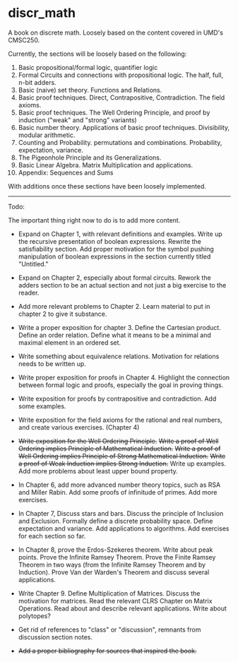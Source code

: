 # discr_math
A book on discrete math. Loosely based on the content covered in UMD's CMSC250.

Currently, the sections will be loosely based on the following:

1. Basic propositional/formal logic, quantifier logic
2. Formal Circuits and connections with propositional logic. The half, full, n-bit adders.
3. Basic (naive) set theory. Functions and Relations.
4. Basic proof techniques. Direct, Contrapositive, Contradiction. The field axioms.
5. Basic proof techniques. The Well Ordering Principle, and proof by induction ("weak" and "strong" variants)
6. Basic number theory. Applications of basic proof techniques. Divisibility, modular arithmetic.
7. Counting and Probability. permutations and combinations. Probability, expectation, variance.
8. The Pigeonhole Principle and its Generalizations.
9. Basic Linear Algebra. Matrix Multiplication and applications.
10. Appendix: Sequences and Sums

With additions once these sections have been loosely implemented.

------

Todo:

The important thing right now to do is to add more content.

- Expand on Chapter 1, with relevant definitions and examples. Write up the recursive presentation of boolean expressions. Rewrite the satisfiability section. Add proper motivation for the symbol pushing manipulation of boolean expressions in the section currently titled "Untitled."
- Expand on Chapter 2, especially about formal circuits. Rework the adders section to be an actual section and not just a big exercise to the reader.
- Add more relevant problems to Chapter 2. Learn material to put in chapter 2 to give it substance.
- Write a proper exposition for chapter 3. Define the Cartesian product. Define an order relation. Define what it means to be a minimal and maximal element in an ordered set.
- Write something about equivalence relations. Motivation for relations needs to be written up.
- Write proper exposition for proofs in Chapter 4. Highlight the connection between formal logic and proofs, especially the goal in proving things.
- Write exposition for proofs by contrapositive and contradiction. Add some examples.
- Write exposition for the field axioms for the rational and real numbers, and create various exercises. (Chapter 4)
- ~~Write exposition for the Well Ordering Principle.~~ ~~Write a proof of Well Ordering implies Principle of Mathematical Induction.~~ ~~Write a proof of Well Ordering implies Principle of Strong Mathematical Induction.~~ ~~Write a proof of Weak Induction implies Strong Induction.~~ Write up examples. Add more problems about least upper bound property.
- In Chapter 6, add more advanced number theory topics, such as RSA and Miller Rabin. Add some proofs of infinitude of primes. Add more exercises.
- In Chapter 7, Discuss stars and bars. Discuss the principle of Inclusion and Exclusion. Formally define a discrete probability space. Define expectation and variance. Add applications to algorithms. Add exercises for each section so far. 
- In Chapter 8, prove the Erdos-Szekeres theorem. Write about peak points. Prove the Infinite Ramsey Theorem. Prove the Finite Ramsey Theorem in two ways (from the Infinite Ramsey Theorem and by Induction). Prove Van der Warden's Theorem and discuss several applications. 
- Write Chapter 9. Define Multiplication of Matrices. Discuss the motivation for matrices. Read the relevant CLRS Chapter on Matrix Operations. Read about and describe relevant applications. Write about polytopes?

- Get rid of references to "class" or "discussion", remnants from discussion section notes.
- ~~Add a proper bibliography for sources that inspired the book.~~
